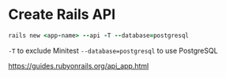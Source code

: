 # Create Rails API

```rb
rails new <app-name> --api -T --database=postgresql
```

`-T` to exclude Minitest
`--database=postgresql` to use PostgreSQL

https://guides.rubyonrails.org/api_app.html
